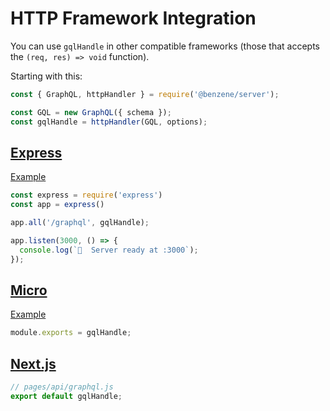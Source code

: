 # HTTP Framework Integration

You can use `gqlHandle` in other compatible frameworks (those that accepts the `(req, res) => void` function).

Starting with this:

```js
const { GraphQL, httpHandler } = require('@benzene/server');

const GQL = new GraphQL({ schema });
const gqlHandle = httpHandler(GQL, options);
```

## [Express](https://github.com/expressjs/express)

[Example](https://github.com/hoangvvo/benzene/tree/main/examples/with-express)

```js
const express = require('express')
const app = express()

app.all('/graphql', gqlHandle);

app.listen(3000, () => {
  console.log(`🚀  Server ready at :3000`);
});
```

## [Micro](https://github.com/vercel/micro)

[Example](https://github.com/hoangvvo/benzene/tree/main/examples/with-micro)

```js
module.exports = gqlHandle;
```

## [Next.js](https://github.com/vercel/next.js/)

```js
// pages/api/graphql.js
export default gqlHandle;
```